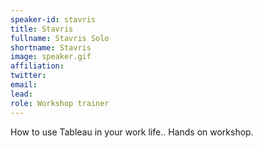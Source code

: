 ```yaml
---
speaker-id: stavris
title: Stavris
fullname: Stavris Solo  
shortname: Stavris
image: speaker.gif
affiliation:
twitter:
email:
lead:
role: Workshop trainer
---
```


How to use Tableau in your work life..
Hands on workshop.
